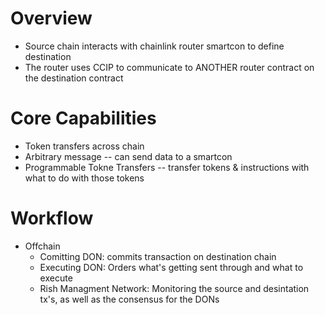 # Overview

- Source chain interacts with chainlink router smartcon to define destination
- The router uses CCIP to communicate to ANOTHER router contract on the destination contract

# Core Capabilities

- Token transfers across chain
- Arbitrary message -- can send data to a smartcon
- Programmable Tokne Transfers -- transfer tokens & instructions with what to do with those tokens

# Workflow 

- Offchain 
    - Comitting DON: commits transaction on destination chain 
    - Executing DON: Orders what's getting sent through and what to execute
    - Rish Managment Network: Monitoring the source and desintation tx's, as well as the consensus for the DONs 